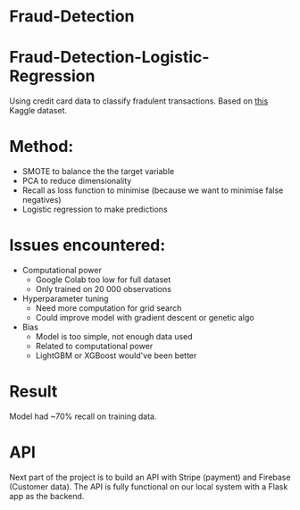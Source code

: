 # Fraud-Detection
# Fraud-Detection-Logistic-Regression
Using credit card data to classify fradulent transactions. Based on [this](https://www.kaggle.com/c/ieee-fraud-detection/data) Kaggle dataset. 

# Method:

- SMOTE to balance the the target variable
- PCA to reduce dimensionality
- Recall as loss function to minimise (because we want to minimise false negatives)
- Logistic regression to make predictions

# Issues encountered:

- Computational power
  - Google Colab too low for full dataset
  - Only trained on 20 000 observations
- Hyperparameter tuning
  - Need more computation for grid search
  - Could improve model with gradient descent or genetic algo
- Bias
  - Model is too simple, not enough data used
  - Related to computational power
  - LightGBM or XGBoost would've been better

# Result
Model had ~70% recall on training data.

# API
Next part of the project is to build an API with Stripe (payment) and Firebase (Customer data). The API is fully functional on our local system with a Flask app as the backend.
